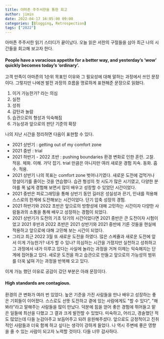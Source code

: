 ```yaml
---
title: 아마존 주주서한을 통한 회고
author: jimin
date: 2022-04-17 16:05:00 09:00
categories: [Blogging, Retrospection]
tags: ["2022"]
---
```


아마존 주주서한 읽기 스터디가 끝이났다.
오늘 읽은 서한의 구절들을 삼아 최근 나의 시간들을 회고해 보고자 한다.

#### People have a voracious appetite for a better way, and yesterday’s ‘wow’ quickly becomes today’s ‘ordinary’.

고객 만족이 아마존의 1순위 목표인 이유와 그 필요성에 대해 말하는 과정에서 쓰인 문장이다. 그렇지만 나에겐 발전 과정의 흐름을 명료하게 표현해준 문장으로 읽혔다. 

1. 이거 가능한가? 라는 의심 
2. 실천 
3. 성취
4. 감탄과 놀람 
5. 습관으로의 형성과 익숙해짐 
6. 가능성과 앞으로의 판단 기준의 확장

나의 지난 시간을 정리하면 다음이 표현할 수 있다. 
- 2021 상반기 : getting out of my comfort zone
- 2021 중반 : trial
- 2021 하반기 - 2022 초반 : pushing boundaries
환경 변화로 인한 혼란. 고찰. 적응. 체화. 이해. 가닥 잡기. trial 만큼은 아니지만 여러 새로운 경험 지속. 동화. 흡수. 적용.
- 2021 상반기 나의 목표는 comfort zone 벗어나기였다. 새로운 도전에 겁먹거나 망설이기를 줄이는 것을 연습했다. 습관 형성의 첫 시도가 많은 시기였고, 다양한 분야를 폭 넓게 경험해 보면서 많이 배우고 성장할 수 있었던 시간이었다. 
- 2021 중반은 피로그래밍을 통해 상반기 동안 길러온 성실성과 끈기, 인내를 적용해 스스로의 한계에 도전해보는 시간이었다. 단기 압축 성장의 경험. 
- 2021 하반기와 2022 초반은 앞으로의 방향성에 대해 고민하는 시간이자 다양한 사람들과의 소통을 통해 배우고 성장하는 경험이 되었다. 
- 2021 상반기가 도전의 기초 닦기의 시간이었다면 2021 중반은 큰 도전이자 시험이었고 2021 후반과 2022 초반은 2021 상반기와 2021 중반에 기른 것들을 현실에 적용하고 앞으로에 대해 고민해 보는 시간이 되었다. 
- 그리고 최근 2022 3월 또 새로운 도전을 하였다. 많은 스케쥴과 새로운 도전에 앞서 이게 가능한가? 내가 할 수 있나? 의심하는 시간을 가졌지만 실천하고 성취하고 그 과정에서 내가 이루고 있다는 사실에 놀라는 과정을 거쳐 이제는 익숙해지는 단계에 접어들고 있다. 새로운 도전을 하고 습관으로 만들고 앞으로의 가능성의 범위를 더욱 넓혀 가는 과정을 반복해 오고 있다.

이게 가능 했던 이유로 공감이 갔던 부분은 아래 문장이다.
#### High standards are contagious.

환경의 큰 변화가 여러 번 있었다. 높은 기준을 가진 사람들을 만나 배우고 성장하는 좋은 기회들이 이어졌다. 스스로도 선뜻 도전하고 곁에 있는 사람에게도 "할 수 있다", "해 봐라"라고 말해주는 사람들을 많이 만났다. 덕분에 힘을 얻어 좋은 경험에 뛰어들고 맡은 일들에 최선을 다했고 그 결과 크게 발전할 수 있었다. 미숙하고, 어리고, 경솔했던 적도 많았는데 다들 눈감아주고 보듬어주고 되려 응원해주셨다. 앞으로도 긍정적이고 진취적인 사람들과 더욱 함께 하고 싶다는 생각이 강하게 들었다. 나 역시 주변에 좋은 영향을 줄 수 있는 사람이 되고자 노력할 것이다. 다들 너무 감사하다.
